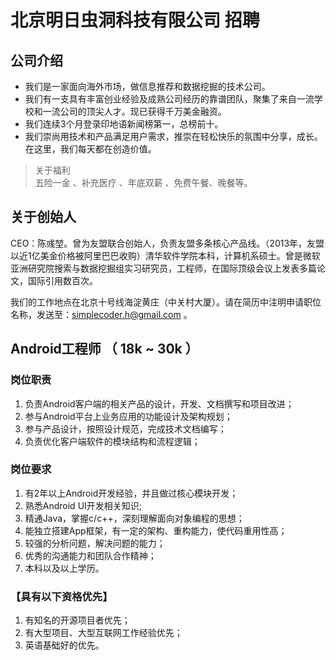 # 北京明日虫洞科技有限公司 招聘

## 公司介绍
>
* 我们是一家面向海外市场，做信息推荐和数据挖掘的技术公司。
* 我们有一支具有丰富创业经验及成熟公司经历的靠谱团队，聚集了来自一流学校和一流公司的顶尖人才。现已获得千万美金融资。
* 我们连续3个月登录印地语新闻榜第一，总榜前十。
* 我们崇尚用技术和产品满足用户需求，推崇在轻松快乐的氛围中分享，成长。在这里，我们每天都在创造价值。

>关于福利     
五险一金 、补充医疗 、年底双薪 、免费午餐、晚餐等。

## 关于创始人
CEO：陈彧堃。曾为友盟联合创始人，负责友盟多条核心产品线。（2013年，友盟以近1亿美金价格被阿里巴巴收购）清华软件学院本科，计算机系硕士。曾是微软亚洲研究院搜索与数据挖掘组实习研究员，工程师，在国际顶级会议上发表多篇论文，国际引用数百次。



我们的工作地点在北京十号线海淀黄庄（中关村大厦）。请在简历中注明申请职位名称，发送至：simplecoder.h@gmail.com 。

## Android工程师 （ 18k ~ 30k ）

### 岗位职责

1. 负责Android客户端的相关产品的设计，开发、文档撰写和项目改进；
2. 参与Android平台上业务应用的功能设计及架构规划；
3. 参与产品设计，按照设计规范，完成技术文档编写；
4. 负责优化客户端软件的模块结构和流程逻辑；

### 岗位要求

1. 有2年以上Android开发经验，并且做过核心模块开发；
2. 熟悉Android UI开发相关知识;
3. 精通Java，掌握c/c++，深刻理解面向对象编程的思想；
4. 能独立搭建App框架，有一定的架构、重构能力，使代码重用性高；
5. 较强的分析问题，解决问题的能力；
6. 优秀的沟通能力和团队合作精神；
7. 本科以及以上学历。

### 【具有以下资格优先】

1. 有知名的开源项目者优先；
2. 有大型项目、大型互联网工作经验优先；
3. 英语基础好的优先。
